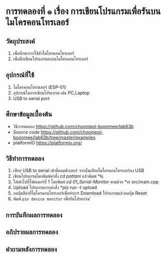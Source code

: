 # การทดลองที่ ๑ เรื่อง การเขียนโปรแกรมเพื่อรันบนไมโครคอนโทรเลอร์

## วัตถุประสงค์
1. เพื่อศึกษาการใช้ตัวไมโครคอนโทรเลอร์
2. เพื่อฝึกเขียนโปรแกรมลงบนไมโครคอนโทรเลอร์

## อุปกรณ์ที่ใช้
1. ไมโครคอนโทรลเลอร์ (ESP-01)
2. อุปกรณ์ในการเขียนโปรแกรม เช่น PC,Laptop
3. USB to serial port

## ศึกษาข้อมูลเบื้องต้น
* วิธีการทดลอง https://github.com/choompol-boonmee/lab63b
* Source code https://github.com/choompol-boonmee/lab63b/tree/master/examples
* platformIO https://platformio.org/

## วิธีทำการทดลอง
1. เสียบ USB to serial เข้าที่คอมพิวเตอร์ จากนั้นเสียบไมโครคอนโทรเลอร์ลง USB
2. เขียนโปรแกรมโดยพิมพ์คำสั่ง *cd pattani* แล้วพิมพ์ *ls
3. ให้เข้าไปที่โฟลเดอร์ที่ 1 โดยพิมพ์ *cd 01_Serial-Monitor* ตามด้วย *vi src/main.cpp
4. Upload โปรแกรมจากคำสั่ง *pio run -t upload
5. กดปุ่มสีดำที่ไมโครคอนโทรเลอร์เพื่อทำการ Download โปรแกรมแล้วกดปุ่ม Reset
6. พิมพ์ `pio device monitor` เพื่อรันโปรแกรม`

## การบันทึกผลการทดลอง


## อภิปรายผลการทดลอง


## คำถามหลังการทดลอง

